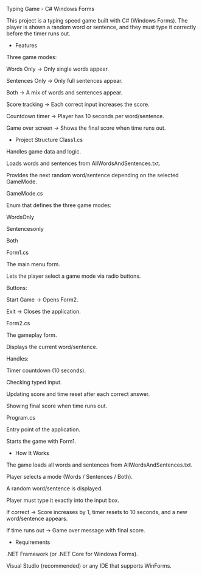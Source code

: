 Typing Game - C# Windows Forms

This project is a typing speed game built with C# (Windows Forms).
The player is shown a random word or sentence, and they must type it correctly before the timer runs out.

- Features

Three game modes:

Words Only → Only single words appear.

Sentences Only → Only full sentences appear.

Both → A mix of words and sentences appear.

Score tracking → Each correct input increases the score.

Countdown timer → Player has 10 seconds per word/sentence.

Game over screen → Shows the final score when time runs out.

- Project Structure
Class1.cs

Handles game data and logic.

Loads words and sentences from AllWordsAndSentences.txt.

Provides the next random word/sentence depending on the selected GameMode.

GameMode.cs

Enum that defines the three game modes:

WordsOnly

Sentencesonly

Both

Form1.cs

The main menu form.

Lets the player select a game mode via radio buttons.

Buttons:

Start Game → Opens Form2.

Exit → Closes the application.

Form2.cs

The gameplay form.

Displays the current word/sentence.

Handles:

Timer countdown (10 seconds).

Checking typed input.

Updating score and time reset after each correct answer.

Showing final score when time runs out.

Program.cs

Entry point of the application.

Starts the game with Form1.

- How It Works

The game loads all words and sentences from AllWordsAndSentences.txt.

Player selects a mode (Words / Sentences / Both).

A random word/sentence is displayed.

Player must type it exactly into the input box.

If correct → Score increases by 1, timer resets to 10 seconds, and a new word/sentence appears.

If time runs out → Game over message with final score.

- Requirements

.NET Framework (or .NET Core for Windows Forms).

Visual Studio (recommended) or any IDE that supports WinForms.
